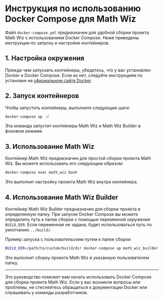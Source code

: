 # Инструкция по использованию Docker Compose для Math Wiz

Файл `docker-compose.yml` предназначен для удобной сборки проекта Math Wiz с использованием Docker Compose. Ниже приведены инструкции по запуску и настройке контейнеров.

## 1. Настройка окружения

Прежде чем запускать контейнеры, убедитесь, что у вас установлен Docker и Docker Compose. Если их нет, следуйте инструкциям по установке на [официальном сайте Docker](https://docs.docker.com/get-docker/).

## 2. Запуск контейнеров

Чтобы запустить контейнеры, выполните следующие шаги:

```bash
docker-compose up -d
```

Эта команда запустит контейнеры Math Wiz и Math Wiz Builder в фоновом режиме.

## 3. Использование Math Wiz

Контейнер Math Wiz предназначен для простой сборки проекта Math Wiz. Вы можете использовать его следующим образом:

```bash
docker-compose exec math_wiz bash
```

Это выполнит настройку проекта Math Wiz внутри контейнера.

## 4. Использование Math Wiz Builder

Контейнер Math Wiz Builder предназначен для сборки проекта в определенную папку. При запуске Docker Compose вы можете определить путь к папке сборки с помощью переменной окружения `BUILD_DIR`. Если переменная не задана, будет использоваться путь по умолчанию `../build/`.

Пример запуска с пользовательским путем к папке сборки:

```bash
BUILD_DIR=/path/to/custom/build/dir docker-compose up math_wiz_builder
```

Это выполнит сборку проекта Math Wiz в указанную пользователем папку.

---

Это руководство поможет вам начать использовать Docker Compose для сборки проекта Math Wiz. Если у вас возникли вопросы или проблемы, не стесняйтесь обращаться к документации Docker или спрашивать у команды разработчиков.